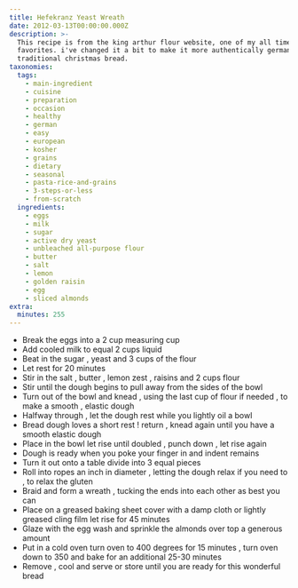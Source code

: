 ```yaml
---
title: Hefekranz Yeast Wreath
date: 2012-03-13T00:00:00.000Z
description: >-
  This recipe is from the king arthur flour website, one of my all time
  favorites. i've changed it a bit to make it more authentically german. it is a
  traditional christmas bread.
taxonomies:
  tags:
    - main-ingredient
    - cuisine
    - preparation
    - occasion
    - healthy
    - german
    - easy
    - european
    - kosher
    - grains
    - dietary
    - seasonal
    - pasta-rice-and-grains
    - 3-steps-or-less
    - from-scratch
  ingredients:
    - eggs
    - milk
    - sugar
    - active dry yeast
    - unbleached all-purpose flour
    - butter
    - salt
    - lemon
    - golden raisin
    - egg
    - sliced almonds
extra:
  minutes: 255
---
```

 - Break the eggs into a 2 cup measuring cup
 - Add cooled milk to equal 2 cups liquid
 - Beat in the sugar , yeast and 3 cups of the flour
 - Let rest for 20 minutes
 - Stir in the salt , butter , lemon zest , raisins and 2 cups flour
 - Stir until the dough begins to pull away from the sides of the bowl
 - Turn out of the bowl and knead , using the last cup of flour if needed , to make a smooth , elastic dough
 - Halfway through , let the dough rest while you lightly oil a bowl
 - Bread dough loves a short rest ! return , knead again until you have a smooth elastic dough
 - Place in the bowl let rise until doubled , punch down , let rise again
 - Dough is ready when you poke your finger in and indent remains
 - Turn it out onto a table divide into 3 equal pieces
 - Roll into ropes an inch in diameter , letting the dough relax if you need to , to relax the gluten
 - Braid and form a wreath , tucking the ends into each other as best you can
 - Place on a greased baking sheet cover with a damp cloth or lightly greased cling film let rise for 45 minutes
 - Glaze with the egg wash and sprinkle the almonds over top a generous amount
 - Put in a cold oven turn oven to 400 degrees for 15 minutes , turn oven down to 350 and bake for an additional 25-30 minutes
 - Remove , cool and serve or store until you are ready for this wonderful bread
